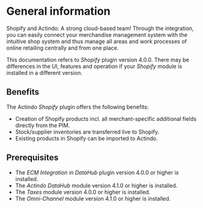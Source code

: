 # General information

Shopify and Actindo: A strong cloud-based team! Through the integration, you can easily connect your merchandise management system with the intuitive shop system and thus manage all areas and work processes of online retailing centrally and from one place. 

This documentation refers to *Shopify* plugin version 4.0.0. There may be differences in the UI, features and operation if your *Shopify* module is installed in a different version.


## Benefits

The Actindo *Shopify* plugin offers the following benefits:

- Creation of Shopify products incl. all merchant-specific additional fields directly from the PIM.
- Stock/supplier inventories are transferred live to Shopify.
- Existing products in Shopify can be imported to Actindo.



## Prerequisites

- The *ECM Integration in DataHub* plugin version 4.0.0 or higher is installed.
- The *Actindo DataHub* module version 4.1.0 or higher is installed.
- The *Taxes* module version 4.0.0 or higher is installed.
- The *Omni-Channel* module version 4.1.0 or higher is installed.
